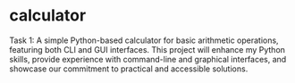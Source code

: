 # calculator
Task 1: A simple Python-based calculator for basic arithmetic operations, featuring both CLI and GUI interfaces. This project will enhance my Python skills, provide experience with command-line and graphical interfaces, and showcase our commitment to practical and accessible solutions.
